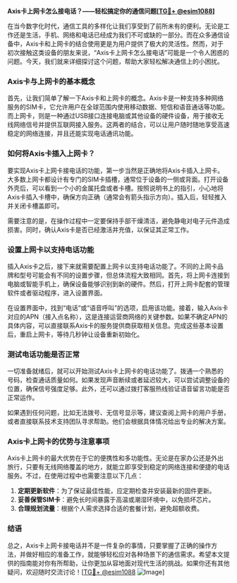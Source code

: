 **Axis卡上网卡怎么接电话？——轻松搞定你的通信问题[[TG💪+ @esim1088](https://t.me/s/esim1088)]**

在当今数字化时代，通信工具的多样化让我们享受到了前所未有的便利。无论是工作还是生活，手机、网络和电话已经成为我们不可或缺的一部分。而在众多通信设备中，Axis卡和上网卡的结合使用更是为用户提供了极大的灵活性。然而，对于初次接触这类设备的朋友来说，“Axis卡上网卡怎么接电话”可能是一个令人困惑的问题。今天，我们就来详细探讨这个问题，帮助大家轻松解决通信上的小困扰。

### Axis卡与上网卡的基本概念

首先，让我们简单了解一下Axis卡和上网卡的概念。Axis卡是一种支持多种网络服务的SIM卡，它允许用户在全球范围内使用移动数据、短信和语音通话等功能。而上网卡，则是一种通过USB接口连接电脑或其他设备的硬件设备，用于接收无线网络信号并提供互联网接入服务。这两者的结合，可以让用户随时随地享受高速稳定的网络连接，并且还能实现电话通讯功能。

### 如何将Axis卡插入上网卡？

要实现Axis卡上网卡接电话的功能，第一步当然是正确地将Axis卡插入上网卡。大多数上网卡都设计有专门的SIM卡插槽，通常位于设备的一侧或背面。打开设备外壳后，可以看到一个小的金属托盘或者卡槽。按照说明书上的指引，小心地将Axis卡插入卡槽中，确保方向正确（通常会有箭头指示方向）。插入后，轻轻推入并关闭卡槽盖即可。

需要注意的是，在操作过程中一定要保持手部干燥清洁，避免静电对电子元件造成损害。同时，确认Axis卡是否已经激活并充值，以保证其正常工作。

### 设置上网卡以支持电话功能

插入Axis卡之后，接下来就需要配置上网卡以支持电话功能了。不同的上网卡品牌和型号可能会有不同的设置步骤，但总体流程大致相同。首先，将上网卡连接到电脑或智能手机上，确保设备能够识别到新的硬件。然后，打开上网卡配套的管理软件或者驱动程序，进入设置界面。

在设置界面中，找到“电话”或“语音呼叫”的选项，启用该功能。接着，输入Axis卡对应的APN（接入点名称），这是连接运营商网络的关键参数。如果不确定APN的具体内容，可以直接联系Axis卡的服务提供商获取相关信息。完成这些基本设置后，重启上网卡，等待几秒钟让设备重新初始化。

### 测试电话功能是否正常

一切准备就绪后，就可以开始测试Axis卡上网卡的电话功能了。拨通一个熟悉的号码，检查通话质量如何。如果发现声音断续或者延迟较大，可以尝试调整设备的位置，确保信号强度足够。此外，还可以通过拨打客服热线验证语音留言功能是否正常运作。

如果遇到任何问题，比如无法拨号、无信号显示等，建议查阅上网卡的用户手册，或者直接联系技术支持团队寻求帮助。他们会根据具体情况给出专业的解决方案。

### Axis卡上网卡的优势与注意事项

Axis卡上网卡的最大优势在于它的便携性和多功能性。无论是在家办公还是外出旅行，只要有无线网络覆盖的地方，就能立即享受到稳定的网络连接和便捷的电话服务。不过，在使用过程中也需要注意以下几点：

1. **定期更新软件**：为了保证最佳性能，应定期检查并安装最新的固件更新。
2. **妥善保管SIM卡**：避免长时间暴露于高温或潮湿环境中，以免损坏芯片。
3. **合理规划流量**：根据个人需求选择合适的套餐计划，避免超额收费。

### 结语

总之，Axis卡上网卡接电话并不是一件复杂的事情，只要掌握了正确的操作方法，并做好相应的准备工作，就能够轻松应对各种场景下的通信需求。希望本文提供的指南能对你有所帮助，让你更加从容地面对现代生活的挑战。如果你还有其他疑问，欢迎随时交流讨论！[[TG💪+ @esim1088](https://t.me/s/esim1088) ![Image](https://i.postimg.cc/4NQfJmqS/Snipaste-2025-05-13-00-14-12.png)]